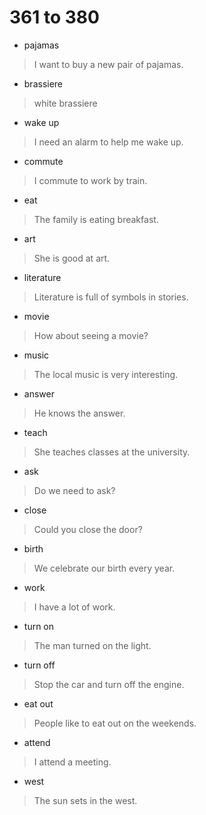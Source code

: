 # 361 to 380
- pajamas
> I want to buy a new pair of pajamas.
- brassiere
> white brassiere
- wake up
> I need an alarm to help me wake up.
- commute
> I commute to work by train.
- eat
> The family is eating breakfast.
- art
> She is good at art.
- literature
> Literature is full of symbols in stories.
- movie
> How about seeing a movie?
- music
> The local music is very interesting.
- answer
> He knows the answer.
- teach
> She teaches classes at the university.
- ask
> Do we need to ask?
- close
> Could you close the door?
- birth
> We celebrate our birth every year.
- work
> I have a lot of work.
- turn on
> The man turned on the light.
- turn off
> Stop the car and turn off the engine.
- eat out
> People like to eat out on the weekends.
- attend
> I attend a meeting.
- west
> The sun sets in the west.
